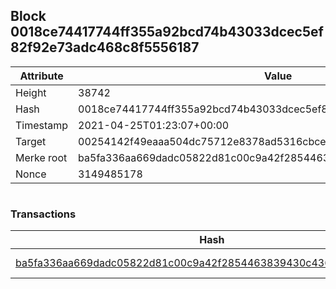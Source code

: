 ## Block 0018ce74417744ff355a92bcd74b43033dcec5ef82f92e73adc468c8f5556187

Attribute | Value
--- | ---
Height | 38742
Hash | 0018ce74417744ff355a92bcd74b43033dcec5ef82f92e73adc468c8f5556187
Timestamp | 2021-04-25T01:23:07+00:00
Target | 00254142f49eaaa504dc75712e8378ad5316cbcead634704b3734b6271167cc4
Merke root | ba5fa336aa669dadc05822d81c00c9a42f2854463839430c4363f50e83f91b03
Nonce | 3149485178

```

```

### Transactions

Hash | Amount
--- | ---
[ba5fa336aa669dadc05822d81c00c9a42f2854463839430c4363f50e83f91b03](ba5fa336aa669dadc05822d81c00c9a42f2854463839430c4363f50e83f91b03.md) | 10.00000000 SKEPTI 
